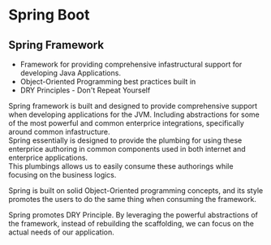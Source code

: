 # Spring Boot

## Spring Framework 

* Framework for providing comprehensive infastructural support for developing Java Applications.  
* Object-Oriented Programming best practices built in  
* DRY Principles - Don't Repeat Yourself  

Spring framework is built and designed to provide comprehensive support when developing applications for the JVM. Including abstractions for some of the most powerful and common enterprice integrations, specifically around common infastructure.  
Spring essentially is designed to provide the plumbing for using these enterprice authoring in common components used in both internet and enterprice applications.  
This plumbings allows us to easily consume these authorings while focusing on the business logics.  

Spring is built on solid Object-Oriented programming concepts, and its style promotes the users to do the same thing when consuming the framework.  

Spring promotes DRY Principle. By leveraging the powerful abstractions of the framework, instead of rebuilding the scaffolding, we can focus on the actual needs of our application.  

